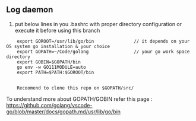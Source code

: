 ## Log daemon
1. put below lines in you .bashrc with proper directory configuration or execute it before using this branch 
```
    export GOROOT=/usr/lib/go/bin               // it depends on your OS system go installation & your choice
    export GOPATH=~/Code/golang                 // your go work space directory
    export GOBIN=$GOPATH/bin
    go env -w GO111MODULE=auto
    export PATH=$PATH:$GOROOT/bin


    Recoomend to clone this repo on $GOPATH/src/
```
To understand more about GOPATH/GOBIN refer this page : https://github.com/golang/vscode-go/blob/master/docs/gopath.md/usr/lib/go/bin